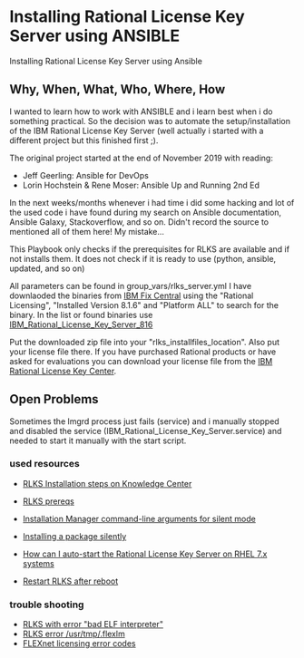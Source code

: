 # Installing Rational License Key Server using ANSIBLE

Installing Rational License Key Server using Ansible

## Why, When, What, Who, Where, How

I wanted to learn how to work with ANSIBLE and i learn best when i do something practical. So the decision was to automate the setup/installation of the IBM Rational License Key Server (well actually i started with a different project but this finished first ;).

The original project started at the end of November 2019 with reading:

- Jeff Geerling: Ansible for DevOps
- Lorin Hochstein & Rene Moser: Ansible Up and Running 2nd Ed

In the next weeks/months whenever i had time i did some hacking and lot of the used code i have found during my search on Ansible documentation, Ansible Galaxy, Stackoverflow, and so on. Didn't record the source to mentioned all of them here! My mistake...

This Playbook only checks if the prerequisites for RLKS are available and if not installs them. It does not check if it is ready to use (python, ansible, updated, and so on)

All parameters can be found in group_vars/rlks_server.yml
I have downlaoded the binaries from [IBM Fix Central](https://www.ibm.com/support/fixcentral) using the "Rational Licensing", "Installed Version 8.1.6" and "Platform ALL" to search for the binary. 
In the list or found binaries use [IBM_Rational_License_Key_Server_816](https://www.ibm.com/support/fixcentral/swg/doSelectFixes?options.selectedFixes=IBM_Rational_License_Key_Server_816&continue=1)

Put the downloaded zip file into your "rlks_installfiles_location". Also put your license file there.
If you have purchased Rational products or have asked for evaluations you can download your license file from the [IBM Rational License Key Center](https://licensing.subscribenet.com/control/ibmr/login).

## Open Problems

Sometimes the lmgrd process just fails (service) and i manually stopped and disabled the service (IBM_Rational_License_Key_Server.service) and needed to start it manually with the start script.

### used resources

* [RLKS Installation steps on Knowledge Center](https://www.ibm.com/support/knowledgecenter/SSSTWP_8.1.6/com.ibm.rational.license.doc/topics/c_node_installing.html)
* [RLKS prereqs](https://www.ibm.com/support/knowledgecenter/SSSTWP_8.1.6/com.ibm.rational.license.doc/topics/t_before_install_lic_server_unix.html)

* [Installation Manager command-line arguments for silent mode](https://www.ibm.com/support/knowledgecenter/SSDV2W_1.8.0/com.ibm.silentinstall12.doc/topics/r_silent_inst_cmd_arg.html)
* [Installing a package silently](https://www.ibm.com/support/knowledgecenter/SSDV2W_1.8.5/com.ibm.silentinstall12.doc/topics/t_silent_response_file_install.html)

* [How can I auto-start the Rational License Key Server on RHEL 7.x systems](https://www.ibm.com/support/pages/how-can-i-auto-start-rational-license-key-server-rhel-7x-systems)
* [Restart RLKS after reboot](https://www.ibm.com/support/knowledgecenter/SSSTWP_8.1.6/com.ibm.rational.license.doc/topics/r_restart_lic_server_unix.html)

### trouble shooting

* [RLKS with error "bad ELF interpreter"](https://www.ibm.com/support/pages/installing-rational-license-key-server-red-hat-enterprise-linux-results-bad-elf-interpreter-error)
* [RLKS error /usr/tmp/.flexlm](https://software.intel.com/en-us/articles/cant-make-directory-usrtmpflexlm)
* [FLEXnet licensing error codes](https://media.3ds.com/support/simulia/public/flexlm108/EndUser/chap13.htm)
